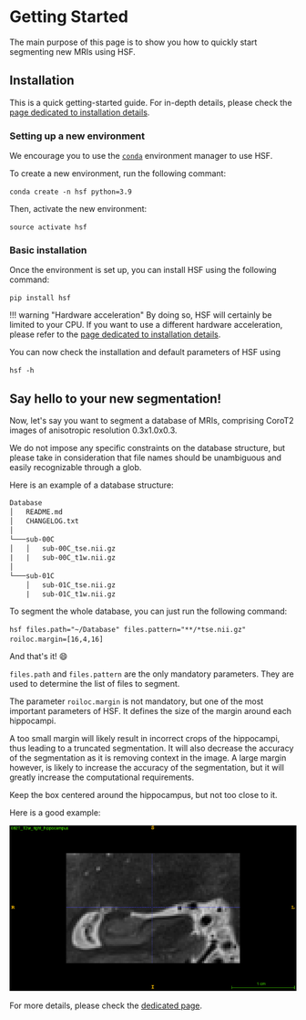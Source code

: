 # Getting Started

The main purpose of this page is to show you how to quickly start
segmenting new MRIs using HSF.

## Installation

This is a quick getting-started guide. For in-depth details, please check
the [page dedicated to installation details](user-guide/installation.md).

### Setting up a new environment

We encourage you to use the [`conda`](https://conda.io/) environment manager
to use HSF.

To create a new environment, run the following commant:

`conda create -n hsf python=3.9`

Then, activate the new environment:

`source activate hsf`

### Basic installation

Once the environment is set up, you can install HSF using the following command:

`pip install hsf`

!!! warning "Hardware acceleration"
    By doing so, HSF will certainly be limited to your CPU.
    If you want to use a different hardware acceleration, please refer to the
    [page dedicated to installation details](user-guide/installation.md).

You can now check the installation and default parameters of HSF using

`hsf -h`

## Say hello to your new segmentation!

Now, let's say you want to segment a database of MRIs, comprising CoroT2 images
of anisotropic resolution 0.3x1.0x0.3.

We do not impose any specific constraints on the database structure, but
please take in consideration that file names should be unambiguous and easily recognizable
through a glob.

Here is an example of a database structure:

```
Database
│   README.md
│   CHANGELOG.txt    
│
└───sub-00C
│   │   sub-00C_tse.nii.gz
|   |   sub-00C_t1w.nii.gz
│   
└───sub-01C
    │   sub-01C_tse.nii.gz
    |   sub-01C_t1w.nii.gz
```

To segment the whole database, you can just run the following command:

`hsf files.path="~/Database" files.pattern="**/*tse.nii.gz" roiloc.margin=[16,4,16]`

And that's it! :smile:

`files.path` and `files.pattern` are the only mandatory parameters. They are used to
determine the list of files to segment.

The parameter `roiloc.margin` is not mandatory, but one of the most important parameters
of HSF. It defines the size of the margin around each hippocampi.

A too small margin will likely result in incorrect crops of the hippocampi, thus leading
to a truncated segmentation. It will also decrease the accuracy of the segmentation as
it is removing context in the image. A large margin however, is likely to increase the
accuracy of the segmentation, but it will greatly increase the computational requirements.

Keep the box centered around the hippocampus, but not too close to it.

Here is a good example:

![Sample hippocampus](resources/sample_hippocampus.png)

For more details, please check the [dedicated page](user-guide/usage.md).
